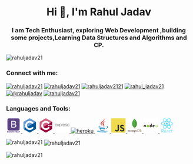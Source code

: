 <h1 align="center">Hi 👋, I'm Rahul Jadav</h1>
<h3 align="center">I am Tech Enthusiast, exploring Web Development ,building some projects,Learning Data Structures and Algorithms and CP.</h3>

<p align="left"> <img src="https://komarev.com/ghpvc/?username=rahuljadav21&label=Profile%20views&color=0e75b6&style=flat" alt="rahuljadav21" /> </p>

<h3 align="left">Connect with me:</h3>
<p align="left">
<a href="https://linkedin.com/in/rahuljadav21" target="blank"><img align="center" src="https://raw.githubusercontent.com/rahuldkjain/github-profile-readme-generator/master/src/images/icons/Social/linked-in-alt.svg" alt="rahuljadav21" height="30" width="40" /></a>
<a href="https://www.codechef.com/users/rahuljadav21" target="blank"><img align="center" src="https://cdn.jsdelivr.net/npm/simple-icons@3.1.0/icons/codechef.svg" alt="rahuljadav21" height="30" width="40" /></a>
<a href="https://www.hackerrank.com/rahuljadav2121" target="blank"><img align="center" src="https://raw.githubusercontent.com/rahuldkjain/github-profile-readme-generator/master/src/images/icons/Social/hackerrank.svg" alt="rahuljadav2121" height="30" width="40" /></a>
<a href="https://codeforces.com/profile/rahul_jadav21" target="blank"><img align="center" src="https://cdn.jsdelivr.net/npm/simple-icons@3.0.1/icons/codeforces.svg" alt="rahul_jadav21" height="30" width="40" /></a>
<a href="https://www.hackerearth.com/@rahuljadav" target="blank"><img align="center" src="https://raw.githubusercontent.com/rahuldkjain/github-profile-readme-generator/master/src/images/icons/Social/hackerearth.svg" alt="@rahuljadav" height="30" width="40" /></a>
<a href="https://auth.geeksforgeeks.org/user/rahuljadav21" target="blank"><img align="center" src="https://raw.githubusercontent.com/rahuldkjain/github-profile-readme-generator/master/src/images/icons/Social/geeks-for-geeks.svg" alt="rahuljadav21" height="30" width="40" /></a>
</p>

<h3 align="left">Languages and Tools:</h3>
<p align="left"> <a href="https://getbootstrap.com" target="_blank"> <img src="https://raw.githubusercontent.com/devicons/devicon/master/icons/bootstrap/bootstrap-plain-wordmark.svg" alt="bootstrap" width="40" height="40"/> </a> <a href="https://www.cprogramming.com/" target="_blank"> <img src="https://raw.githubusercontent.com/devicons/devicon/master/icons/c/c-original.svg" alt="c" width="40" height="40"/> </a> <a href="https://www.w3schools.com/cpp/" target="_blank"> <img src="https://raw.githubusercontent.com/devicons/devicon/master/icons/cplusplus/cplusplus-original.svg" alt="cplusplus" width="40" height="40"/> </a> <a href="https://expressjs.com" target="_blank"> <img src="https://raw.githubusercontent.com/devicons/devicon/master/icons/express/express-original-wordmark.svg" alt="express" width="40" height="40"/> </a> <a href="https://heroku.com" target="_blank"> <img src="https://www.vectorlogo.zone/logos/heroku/heroku-icon.svg" alt="heroku" width="40" height="40"/> </a> <a href="https://www.java.com" target="_blank"> <img src="https://raw.githubusercontent.com/devicons/devicon/master/icons/java/java-original.svg" alt="java" width="40" height="40"/> </a> <a href="https://developer.mozilla.org/en-US/docs/Web/JavaScript" target="_blank"> <img src="https://raw.githubusercontent.com/devicons/devicon/master/icons/javascript/javascript-original.svg" alt="javascript" width="40" height="40"/> </a> <a href="https://www.mongodb.com/" target="_blank"> <img src="https://raw.githubusercontent.com/devicons/devicon/master/icons/mongodb/mongodb-original-wordmark.svg" alt="mongodb" width="40" height="40"/> </a> <a href="https://nodejs.org" target="_blank"> <img src="https://raw.githubusercontent.com/devicons/devicon/master/icons/nodejs/nodejs-original-wordmark.svg" alt="nodejs" width="40" height="40"/> </a> <a href="https://reactjs.org/" target="_blank"> <img src="https://raw.githubusercontent.com/devicons/devicon/master/icons/react/react-original-wordmark.svg" alt="react" width="40" height="40"/> </a> </p>

<p><img align="left" src="https://github-readme-stats.vercel.app/api/top-langs?username=rahuljadav21&show_icons=true&locale=en&layout=compact" alt="rahuljadav21" /></p>

<p>&nbsp;<img align="center" src="https://github-readme-stats.vercel.app/api?username=rahuljadav21&show_icons=true&locale=en" alt="rahuljadav21" /></p>

<p><img align="center" src="https://github-readme-streak-stats.herokuapp.com/?user=rahuljadav21&" alt="rahuljadav21" /></p>
